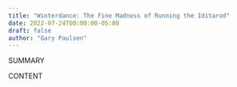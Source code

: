```yaml
---
title: "Winterdance: The Fine Madness of Running the Iditarod"
date: 2022-07-24T00:00:00-05:00
draft: false
author: "Gary Paulsen"
---
```


SUMMARY

<!--more-->

CONTENT